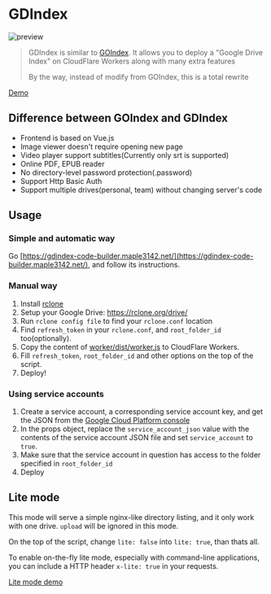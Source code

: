 # GDIndex

![preview](https://i.imgur.com/ENkZwCU.png)

> GDIndex is similar to [GOIndex](https://github.com/donwa/goindex).
> It allows you to deploy a "Google Drive Index" on CloudFlare Workers along with many extra features
>
> By the way, instead of modify from GOIndex, this is a total rewrite

[Demo](https://gdindex-demo.maple3142.workers.dev/)

## Difference between GOIndex and GDIndex

-   Frontend is based on Vue.js
-   Image viewer doesn't require opening new page
-   Video player support subtitles(Currently only srt is supported)
-   Online PDF, EPUB reader
-   No directory-level password protection(.password)
-   Support Http Basic Auth
-   Support multiple drives(personal, team) without changing server's code

## Usage

### Simple and automatic way

Go [https://gdindex-code-builder.maple3142.net/](https://gdindex-code-builder.maple3142.net/), and follow its instructions.

### Manual way

1. Install [rclone](https://rclone.org/)
2. Setup your Google Drive: https://rclone.org/drive/
3. Run `rclone config file` to find your `rclone.conf` location
4. Find `refresh_token` in your `rclone.conf`, and `root_folder_id` too(optionally).
5. Copy the content of [worker/dist/worker.js](worker/dist/worker.js) to CloudFlare Workers.
6. Fill `refresh_token`, `root_folder_id` and other options on the top of the script.
7. Deploy!

### Using service accounts

1. Create a service account, a corresponding service account key, and get the JSON from the [Google Cloud Platform console](https://cloud.google.com/iam/docs/creating-managing-service-account-keys) 
2. In the props object, replace the `service_account_json` value with the contents of the service account JSON file and set `service_account` to `true`.
3. Make sure that the service account in question has access to the folder specified in `root_folder_id`
4. Deploy

## Lite mode

This mode will serve a simple nginx-like directory listing, and it only work with one drive. `upload` will be ignored in this mode.

On the top of the script, change `lite: false` into `lite: true`, than thats all.

To enable on-the-fly lite mode, especially with command-line applications, you can include a HTTP header `x-lite: true` in your requests.

[Lite mode demo](https://gdindex-demo-lite.maple3142.workers.dev/)
